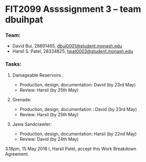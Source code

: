 # FIT2099 Assssignment 3 – team dbuihpat

### Team: 
- David Bui, 28891465, dbui0001@student.monash.edu
- Harsil S. Patel, 28334825, hpat0003@student.monash.edu

### Tasks:
1. Damageable Reservoirs :
    - Production, design, documentation: David (by 23rd May)
    - Review: Harsil (by 25th May)

2. Grenade:
    - Production, design, documentation : David (by 23rd May)
    - Review: Harsil (by 25th May)

3. Jawa Sandcrawler:
    - Production, design, documentation: Harsil (by 22nd May)
    - Review: David (by 24th May)



3.18pm, 15 May 2018
I, Harsil Patel, accept this Work Breakdown Agreement.